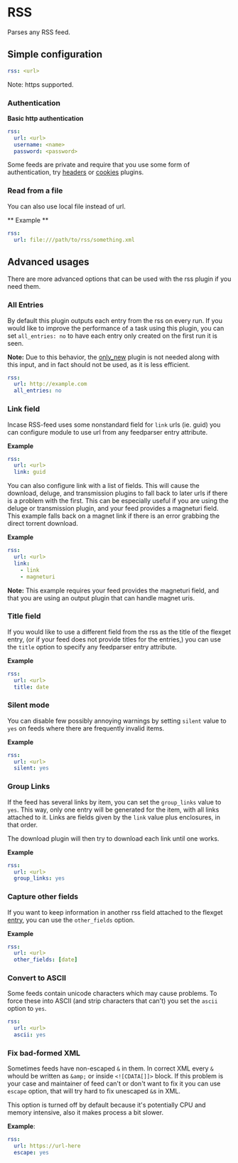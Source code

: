 # RSS
Parses any RSS feed.

## Simple configuration
```YAML
rss: <url>
```

Note: https supported.

### Authentication
**Basic http authentication**

```YAML
rss:
  url: <url>
  username: <name>
  password: <password>
```

Some feeds are private and require that you use some form of authentication, try [headers](/Plugins/headers) or  [cookies](/Plugins/cookies) plugins.

### Read from a file
You can also use local file instead of url.

** Example **

```YAML
rss:
  url: file:///path/to/rss/something.xml
```

## Advanced usages
There are more advanced options that can be used with the rss plugin if you need them.

### All Entries
By default this plugin outputs each entry from the rss on every run. If you would like to improve the performance of a task using this plugin, you can set `all_entries: no` to have each entry only created on the first run it is seen.

**Note:** Due to this behavior, the [only_new](/Plugins/only_new) plugin is not needed along with this input, and in fact should not be used, as it is less efficient.
```YAML
rss:
  url: http://example.com
  all_entries: no
```

### Link field
Incase RSS-feed uses some nonstandard field for `link` urls (ie. guid) you can
configure module to use url from any feedparser entry attribute.

**Example**

```YAML
rss:
  url: <url>
  link: guid
```

You can also configure link with a list of fields. This will cause the download, deluge, and transmission plugins to fall back to later urls if there is a problem with the first. This can be especially useful if you are using the deluge or transmission plugin, and your feed provides a magneturi field. This example falls back on a magnet link if there is an error grabbing the direct torrent download. 

**Example**

```YAML
rss:
  url: <url>
  link:
    - link
    - magneturi
```
**Note:** This example requires your feed provides the magneturi field, and that you are using an output plugin that can handle magnet uris.

### Title field
If you would like to use a different field from the rss as the title of the flexget entry, (or if your feed does not provide titles for the entries,) you can use the `title` option to specify any feedparser entry attribute.

**Example**
```YAML
rss:
  url: <url>
  title: date
```

### Silent mode
You can disable few possibly annoying warnings by setting `silent` value to `yes` on feeds where there are
frequently invalid items.

**Example**

```YAML
rss:
  url: <url>
  silent: yes
```

### Group Links
If the feed has several links by item, you can set the `group_links` value to `yes`. This way, only one entry will be generated for the item, with all links attached to it.
Links are fields given by the `link` value plus enclosures, in that order.

The download plugin will then try to download each link until one works.

**Example**

```YAML
rss:
  url: <url>
  group_links: yes
```

### Capture other fields
If you want to keep information in another rss field attached to the flexget [entry](/Entry), you can use the `other_fields` option.

**Example**
```YAML
rss:
  url: <url>
  other_fields: [date]
```

### Convert to ASCII
Some feeds contain unicode characters which may cause problems. To force these into ASCII (and strip characters that can't) you set the `ascii` option to `yes`.

```YAML
rss:
  url: <url>
  ascii: yes
```

### Fix bad-formed XML

Sometimes feeds have non-escaped `&` in them. In correct XML every `&` whould be written as `&amp;` or inside `<![CDATA[]]>` block. If this problem is your case and maintainer of feed can't or don't want to fix it you can use `escape` option, that will try hard to fix unescaped `&`s in XML. 

This option is turned off by default because it's potentially CPU and memory intensive, also it makes process a bit slower.

**Example**:
```YAML
rss:
  url: https://url-here
  escape: yes
```